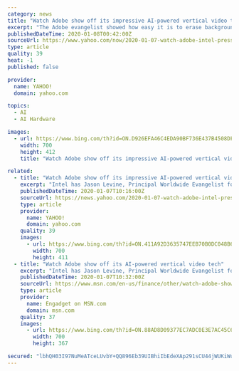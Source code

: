 ```yaml
---
category: news
title: "Watch Adobe show off its impressive AI-powered vertical video tech"
excerpt: "The Adobe evangelist showed how easy it is to erase backgrounds and select subjects with the combined powers of Adobe's Sensei AI engine and Intel's chips. He also showed off Adobe's AI-powered instant vertical video tech, which can be used to create vertical clips from horizontal ones. The technology doesn't just crop videos, though ..."
publishedDateTime: 2020-01-08T00:42:00Z
sourceUrl: https://www.yahoo.com/now/2020-01-07-watch-adobe-intel-press-ces.html
type: article
quality: 39
heat: -1
published: false

provider:
  name: YAHOO!
  domain: yahoo.com

topics:
  - AI
  - AI Hardware

images:
  - url: https://www.bing.com/th?id=ON.D926EFA46C4EDA90BF736E437B4508DF
    width: 700
    height: 412
    title: "Watch Adobe show off its impressive AI-powered vertical video tech"

related:
  - title: "Watch Adobe show off its impressive AI-powered vertical video tech"
    excerpt: "Intel has Jason Levine, Principal Worldwide Evangelist for Adobe Creative Cloud, and his fabulous head of hair to thank for the most entertaining part of its CES press event. The chipmaker&#39;s executive VP,"
    publishedDateTime: 2020-01-07T10:16:00Z
    sourceUrl: https://news.yahoo.com/2020-01-07-watch-adobe-intel-press-ces.html
    type: article
    provider:
      name: YAHOO!
      domain: yahoo.com
    quality: 39
    images:
      - url: https://www.bing.com/th?id=ON.411A92D3635747EEB70B0DC048B6C009
        width: 700
        height: 411
  - title: "Watch Adobe show off its AI-powered vertical video tech"
    excerpt: "Intel has Jason Levine, Principal Worldwide Evangelist for Adobe Creative Cloud, and his fabulous head of hair to thank for the most entertaining part of its CES press event. The chipmaker's executive VP,"
    publishedDateTime: 2020-01-07T10:32:00Z
    sourceUrl: https://www.msn.com/en-us/finance/other/watch-adobe-show-off-its-ai-powered-vertical-video-tech/ar-BBYH2PZ
    type: article
    provider:
      name: Engadget on MSN.com
      domain: msn.com
    quality: 37
    images:
      - url: https://www.bing.com/th?id=ON.88AD8D09377EC7ADC0E3E7AC45C623F7
        width: 700
        height: 367

secured: "lbhQH03I97NuMeATceLUvbY+QQ896Eb39UIBhiIbEdeXAp291sCU44jWUKiWuKMWQ157VEFzp6HYz/Ip/l17KnbLvRxhQobCv+hf+AeG7r6/qLRwur1o2TMeyUzu7tQMt4FNAXc5/uUUmunDHiE5/j0jYN/gXqkaNyILXKcFsoONKkjENErFFvOxBB+nS55XDYsK8QbF0wHmivTtJ2vNUx1FDjRaGzUhMqYz6jyuGAhYzc3MWMen5OmvOGGiJISWx8k1Q7q8zZ1xBIKl6THuzg==;mzuvt9lBZIILi10mZOeDDw=="
---
```


